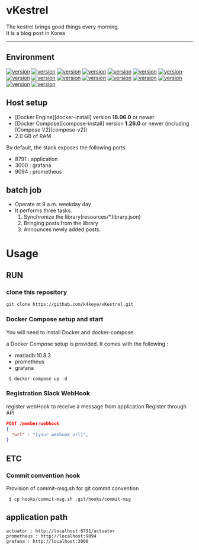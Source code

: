 # vKestrel



The kestrel brings good things every morning. <br/>
It is a blog post in Korea <br/>

---
## Environment

[![version](https://img.shields.io/badge/springboot-2.7.9-00bfb3?style=flat&logo=spring-boot)]()
[![version](https://img.shields.io/badge/AOP--00bfb3?style=flat&logo=spring-boot)]()
[![version](https://img.shields.io/badge/JPA--00bfb3?style=flat&logo=spring)]()
[![version](https://img.shields.io/badge/p6spy-1.5.7-00bfb3?style=flat&logo=)]()
[![version](https://img.shields.io/badge/validation-2.5.2-00bfb3?style=flat&logo=)]()
[![version](https://img.shields.io/badge/spring_batch--00bfb3?style=flat&logo=spring)]()
[![version](https://img.shields.io/badge/gitHubactions--00bfb3?style=flat&logo=git)]()
[![version](https://img.shields.io/badge/springboot_actuator--00bfb3?style=flat&logo=spring-boot)]()
[![version](https://img.shields.io/badge/prometheus--00bfb3?style=flat&logo=prometheus)]()
[![version](https://img.shields.io/badge/prometheus_mysqld_exporter--00bfb3?style=flat&logo=prometheus)]()
[![version](https://img.shields.io/badge/grafana--00bfb3?style=flat&logo=grafana)]()
[![version](https://img.shields.io/badge/flyway-6.4.2-00bfb3?style=flat&logo=flyway)]()
[![version](https://img.shields.io/badge/slack_bot-1.27.3-00bfb3?style=flat&logo=slack)]()
[![version](https://img.shields.io/badge/rome-1.10.0-00bfb3?style=flat&logo=)]()
[![version](https://img.shields.io/badge/jsoup-1.14.2-00bfb3?style=flat&logo=)]()
[![version](https://img.shields.io/badge/springdoc-1.6.9-00bfb3?style=flat&logo=swagger)]()

## Host setup


- [Docker Engine][docker-install] version **18.06.0** or newer
- [Docker Compose][compose-install] version **1.26.0** or newer (including [Compose V2][compose-v2])
- 2.0 GB of RAM


By default, the stack exposes the following ports

- 8791 : application
- 3000 : grafana
- 9094 : prometheus

## batch job
- Operate at 9 a.m. weekday day
- It performs three tasks.
  1) Synchronize the library(resources/*.library.json)
  2) Bringing posts from the library
  3) Announces newly added posts.



# Usage
## RUN
### clone this repository
```shell
git clone https://github.com/k4keye/vKestrel.git
```

### Docker Compose setup and start
You will need to install Docker and docker-compose.

a Docker Compose setup is provided. It comes with the following :

- mariadb:10.8.3
- prometheus
- grafana

``` shell
 $ docker-compose up -d
```

### Registration Slack WebHook
register webHook to receive a message from application
Register through API
``` json
POST /member/webhook
{
  "url" : "[your webhook url]",
}
```


## ETC
### Commit convention hook 
Provision of commit-msg.sh for git commit convention

``` shell 
 $ cp hooks/commit-msg.sh .git/hooks/commit-msg 
```

## application path
``` 
actuator : http://localhost:8791/actuator  
prometheus : http://localhost:9094
grafana : http://localhost:3000 
```
